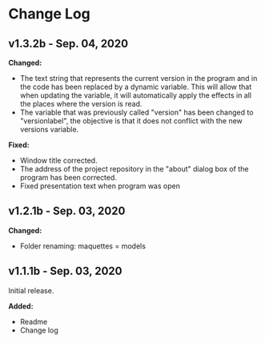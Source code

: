 # Change Log
## v1.3.2b - Sep. 04, 2020
**Changed:**
- The text string that represents the current version in the program and in the code has been replaced by a dynamic variable. This will allow that when updating the variable, it will automatically apply the effects in all the places where the version is read.
- The variable that was previously called "version" has been changed to "versionlabel", the objective is that it does not conflict with the new versions variable.

**Fixed:**
- Window title corrected.
- The address of the project repository in the "about" dialog box of the program has been corrected.
- Fixed presentation text when program was open
## v1.2.1b - Sep. 03, 2020
**Changed:**
- Folder renaming: maquettes = models
## v1.1.1b - Sep. 03, 2020

Initial release.

**Added:**
- Readme
- Change log
